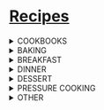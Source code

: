 # [Recipes](https://benklassen77.github.io)

<div class="something" markdown="1">
<details><summary>COOKBOOKS</summary>
<p>
<ul>
<li><a href="https://benklassen77.github.io/documents/fun/cooking/mennonitecommunitycookbook.pdf">Mennonite Cookbook</a></li>
<li><a href="https://benklassen77.github.io/documents/fun/cooking/moosewoodcookbook.pdf">Moosewood Cookbook</a></li>
<li><a href="dinner/mealprep.pdf">Mom's Meal Prep</a></li>
</ul>
</p>
</details>
</div>

<div class="something" markdown="1">
<details><summary>BAKING</summary>
<p>
<ul>
<li><a href="baking/bananachipmuffin.pdf">Banana Chocolate Chip Muffin</a></li>
<li><a href="baking/cinnamonbun.pdf">Cinnamon Bun</a></li>
<li><a href="baking/basicroll.pdf">Roll</a></li>
<li><a href="baking/peanutbuttergranolabars.pdf">Peanut Butter Granola Bars</a></li>
</ul>
</p>
</details>
</div>

<div class="something" markdown="1">
<details><summary>BREAKFAST</summary>
<p>
<ul>
<li><a href="breakfast/eggsbenedict.pdf">Eggs Benedict</a></li>
</ul>
</p>
</details>
</div>

<div class="something" markdown="1">
<details><summary>DINNER</summary>
<p>
<ul>
<li><a href="dinner/beetborscht.pdf">Beet Borscht</a></li>
<li><a href="dinner/chickenparmesan.pdf">Chicken Parmesan</a></li>
<li><a href="dinner/hermburg.pdf">HermBurgs</a></li>
<li><a href="dinner/mashedpotatoes.pdf">Mashed Potatoes</a></li>
<li><a href="dinner/mexicansoup.pdf">Mexican Soup</a></li>
<li><a href="dinner/ribsdinner.pdf">Ribs</a></li>
<li><a href="dinner/tacobeef.pdf">Taco Beef</a></li>
<li><a href="dinner/tomatosoup.pdf">Tomato Soup</a></li>
</ul>
</p>
</details>
</div>

<div class="something" markdown="1">
<details><summary>DESSERT</summary>
<p>
<ul>
<li><a href="dessert/applesaucecookie.pdf">Applesauce Cookie</a></li>
<li><a href="dessert/applesaucecake.pdf">Applesauce Cake</a></li>
<li><a href="dessert/brownies.pdf">Brownies</a></li>
<li><a href="dessert/chocolatecake.pdf">Chocolate Cake</a></li>
<li><a href="dessert/chocolatechipcookie.pdf">Chocolate Chip Cookies</a></li>
<li><a href="dessert/chocolateglaze.pdf">Chocolate Glaze</a></li>
<li><a href="dessert/hotchocolate.pdf">Hot Chocolate</a></li>
<li><a href="dessert/minieggcookie.pdf">Easter Mini Egg Cookie</a></li>
<li><a href="dessert/pavlova.pdf">Pavlova</a></li>
<li><a href="dessert/peanutbuttercookies.pdf">Peanut Butter Cookies</a></li>
<li><a href="dessert/pumpkinroll.pdf">Pumpkin Roll</a></li>
<li><a href="dessert/shortbread.pdf">Shortbread</a></li>
</ul>
</p>
</details>
</div>

<div class="something" markdown="1">
<details><summary>PRESSURE COOKING</summary>
<p>
<ul>
<li><a href="pressurecooking/steelrolledoats.pdf">Steel Rolled Oats</a></li>
<li><a href="pressurecooking/quinoa.pdf">Quinoa</a></li>
<li><a href="pressurecooking/hardboiledeggs.pdf">Hard Boiled Eggs</a></li>
<li><a href="pressurecooking/generaltimetables.pdf">Time Tables</a></li>
</ul>
</p>
</details>
</div>

<div class="something" markdown="1">
<details><summary>OTHER</summary>
<p>
<ul>
<li><a href="other/pastasauce.pdf">Pasta Sauce</a></li>
<li><a href="other/zucchinirelish.pdf">Zucchini Relish</a></li>
</ul>
</p>
</details>
</div>
